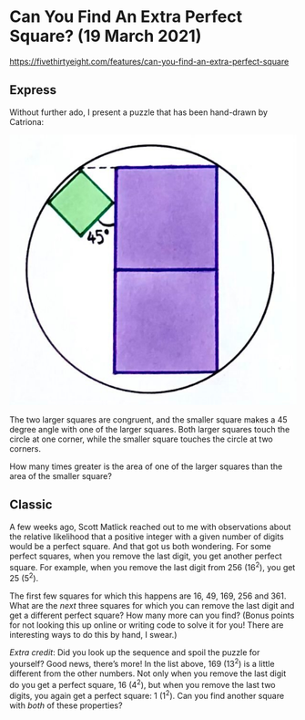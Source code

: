 # Can You Find An Extra Perfect Square? (19 March 2021)

https://fivethirtyeight.com/features/can-you-find-an-extra-perfect-square

## Express

Without further ado, I present a puzzle that has been hand-drawn by Catriona:

![circle](https://github.com/kennethaw88/Riddler/blob/master/2021-03-19/circle_squares.jpg)

The two larger squares are congruent, and the smaller square makes a 45 degree angle with one of the larger squares.
Both larger squares touch the circle at one corner, while the smaller square touches the circle at two corners.

How many times greater is the area of one of the larger squares than the area of the smaller square?

## Classic

A few weeks ago, Scott Matlick reached out to me with observations about the relative likelihood that a positive integer with a given number of digits would be a perfect square.
And that got us both wondering.
For some perfect squares, when you remove the last digit, you get another perfect square.
For example, when you remove the last digit from 256 (16<sup>2</sup>), you get 25 (5<sup>2</sup>).

The first few squares for which this happens are 16, 49, 169, 256 and 361.
What are the *next* three squares for which you can remove the last digit and get a different perfect square?
How many more can you find?
(Bonus points for not looking this up online or writing code to solve it for you!
There are interesting ways to do this by hand, I swear.)

*Extra credit*: Did you look up the sequence and spoil the puzzle for yourself?
Good news, there’s more!
In the list above, 169 (13<sup>2</sup>) is a little different from the other numbers.
Not only when you remove the last digit do you get a perfect square, 16 (4<sup>2</sup>), but when you remove the last two digits, you again get a perfect square: 1 (1<sup>2</sup>).
Can you find another square with *both* of these properties?

